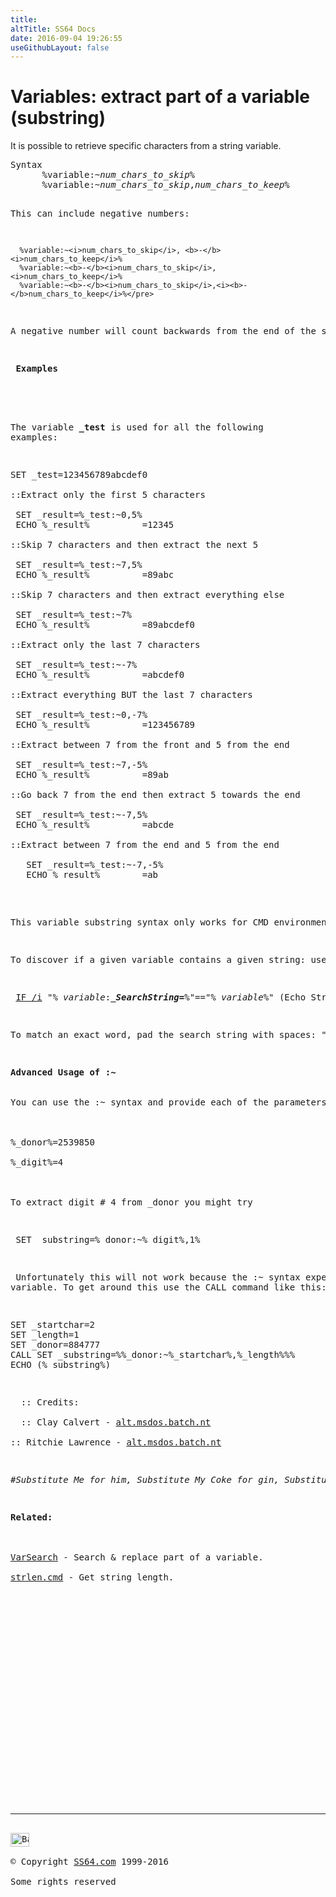 ```yaml
---
title:
altTitle: SS64 Docs
date: 2016-09-04 19:26:55
useGithubLayout: false
---
```

<!-- #BeginLibraryItem "/Library/head_ntsyntax.lbi" --><!-- #EndLibraryItem --><h1>Variables: extract part of a variable (substring)</h1>
<p>It is possible to  retrieve specific characters from a string variable.</p>
<pre>Syntax
      %variable:~<i>num_chars_to_skip</i>%
      %variable:~<i>num_chars_to_skip</i>,<i>num_chars_to_keep</i>%

This can include negative numbers:

      %variable:~<i>num_chars_to_skip</i>, <b>-</b><i>num_chars_to_keep</i>%
      %variable:~<b>-</b><i>num_chars_to_skip</i>,<i>num_chars_to_keep</i>%
      %variable:~<b>-</b><i>num_chars_to_skip</i>,<i><b>-</b>num_chars_to_keep</i>%</pre>
<p>A negative number will count backwards from the end of the string. </p>
<p> <b>Examples</b><br>
  <br>

The variable <b>_test</b> is used for all the following examples:</p>
<pre>SET _test=<span class="code">123456789abcdef0</span>

::Extract only the first 5 characters

 SET _result=%_test:~0,5%
 ECHO %_result%          =<span class="code">12345</span>

::Skip 7 characters and then extract the next 5

 SET _result=%_test:~7,5%
 ECHO %_result%          =<span class="code">89abc</span>

::Skip 7 characters and then extract everything else

 SET _result=%_test:~7%
 ECHO %_result%          =<span class="code">89abcdef0</span>

::Extract only the last 7 characters

 SET _result=%_test:~-7%
 ECHO %_result%          =<span class="code">abcdef0</span>

::Extract everything BUT the last 7 characters

 SET _result=%_test:~0,-7%
 ECHO %_result%          =<span class="code">123456789</span>

::Extract between 7 from the front and 5 from the end

 SET _result=%_test:~7,-5%
 ECHO %_result%          =<span class="code">89ab</span>

::Go back 7 from the end then extract 5 towards the end

 SET _result=%_test:~-7,5%
 ECHO %_result%          =<span class="code">abcde</span>

::Extract between 7 from the end and 5 from the end

   SET _result=%_test:~-7,-5%
   ECHO %_result%        =<span class="code">ab</span></pre>
<p>This variable substring syntax only works for CMD environment variables, like <tt>%MYVAR%</tt>, it will not work with FOR parameter variables, like <tt>%%G</tt>, however a simple workaround is to set a variable first: <tt>Set %MYVAR%=%%G</tt> and then find the substring of the new variable.</p>
<p>To discover if a given variable contains a given string: use the syntax above to remove the <i>_SearchString</i> and compare the result with the original variable before removal. If both strings are the same, then<i>_SearchString</i> was not found:</p>
<pre> <a href="if.html">IF /i</a> "%<i>_variable</i>:<i><b>_SearchString</b></i><b>=</b>%"=="%<i>_variable</i>%" (Echo String not found.) ELSE (Echo String found.) </pre>
<p>To match an exact word, pad the search string with spaces: " John " instead of "John" will avoid a match with "Johnstone"</p>
<p><b>Advanced Usage of :~</b><br><br>
You can use the :~ syntax and provide each of the parameters from other variables, for example if you have<br>
<br>
%_donor%=2539850<br>
%_digit%=4<br>
<br>
To extract digit # 4 from _donor you might try</p>
<pre> SET _substring=%_donor:~%_digit%,1%</pre>
<p> Unfortunately this will not work because the :~ syntax expects a value not a 
variable. To get around this use the CALL command like this:</p>
<pre>SET _startchar=2
SET _length=1
SET _donor=884777
CALL SET _substring=%%_donor:~%_startchar%,%_length%%%
ECHO (%_substring%) </pre>
<p>  :: Credits:<br>
  :: Clay Calvert - <a href="https://groups.google.com/forum/#!msg/alt.msdos.batch.nt/pcsZ7LcQCMM/3fxDMb8jNJIJ">alt.msdos.batch.nt</a> <br>
:: Ritchie Lawrence - <a href="https://groups.google.com/forum/#!topic/alt.msdos.batch.nt/7WIB4Fg81HE">alt.msdos.batch.nt</a></p>
<p class="quote"><i>#Substitute Me for him, Substitute My Coke for gin, Substitute You for my mum, At least I'll get my washing done# ~ The Who (Substitute)</i></p>
<p><b>Related:</b><br>
<br>
<a href="syntax-replace.html">VarSearch</a> - Search &amp; replace part of a variable.<br>
<a href="syntax-strlen.html">strlen.cmd</a> - Get string length.</p>
<!-- #BeginLibraryItem "/Library/foot_nt.lbi" --><p><script async="" src="//pagead2.googlesyndication.com/pagead/js/adsbygoogle.js"></script>
<!-- windows300 -->
<ins class="adsbygoogle" style="display:inline-block;width:300px;height:250px" data-ad-client="ca-pub-6140977852749469" data-ad-slot="7649547908"></ins>
<script>
(adsbygoogle = window.adsbygoogle || []).push({});
</script></p>
<hr>
<div id="bl" class="footer"><a href="#"><img src="../images/top.png" width="30" height="22" alt="Back to the Top"></a></div>
<div id="br" class="footer, tagline">© Copyright <a href="http://ss64.com/">SS64.com</a> 1999-2016<br>
Some rights reserved</div><!-- #EndLibraryItem -->

